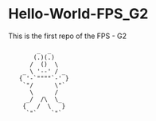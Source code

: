 # Hello-World-FPS_G2
This is the first repo of the FPS - G2

            _  _
           (.)(.)
          /  ()  \
        _ \ '--' / _
       { '-`""""`-' }
        `"/      \"`
          \      /
         _/  /\  \_
        {   /  \   }
         `"`    `"`
